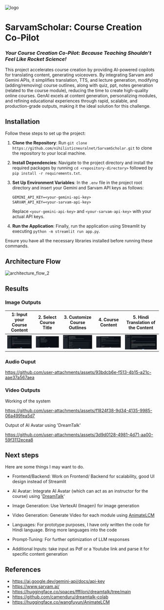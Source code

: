 ![logo](https://github.com/user-attachments/assets/174ff08d-6a90-4898-b348-6b3b4581be5e)

# SarvamScholar: Course Creation Co-Pilot

### *Your Course Creation Co-Pilot: Because Teaching Shouldn’t Feel Like Rocket Science!*

This project accelerates course creation by providing AI-powered copilots for translating content, generating voiceovers. By integrating Sarvam and Gemini APIs, it simplifies translation, TTS, and lecture generation, modifying (adding/removing) course outlines, along with quiz, ppt, notes generation (related to the course module), reducing the time to create high-quality online courses. GenAI excels at content generation, personalizing modules, and refining educational experiences through rapid, scalable, and production-grade outputs, making it the ideal solution for this challenge.

## Installation

Follow these steps to set up the project:

1. **Clone the Repository**: Run `git clone https://github.com/nihilisticneuralnet/SarvamScholar.git` to clone the repository to your local machine.

2. **Install Dependencies**: Navigate to the project directory and install the required packages by running `cd <repository-directory>` followed by `pip install -r requirements.txt`. 

3. **Set Up Environment Variables**: In the `.env` file in the project root directory and insert your Gemini and Sarvam API keys as follows:
   ```plaintext
   GEMINI_API_KEY=<your-gemini-api-key>
   SARVAM_API_KEY=<your-sarvam-api-key>
   ```
   Replace `<your-gemini-api-key>` and `<your-sarvam-api-key>` with your actual API keys.

4. **Run the Application**: Finally, run the application using Streamlit by executing `python -m streamlit run app.py`.

Ensure you have all the necessary libraries installed before running these commands.

## Architecture Flow

[//]: ![architecture_flow1](https://github.com/user-attachments/assets/e81002a9-668f-422f-b778-b5866d66b3df)
![architecture_flow_2](https://github.com/user-attachments/assets/80723615-feb1-446b-b2a9-f2da8f12163e)

## Results

### Image Outputs

 1: Input your Course Content | 2. Select Course Title | 3. Customize Course Outlines | 4. Course Content | 5. Hindi Translation of the Content | 
| --- | --- | --- | --- | --- | 
| <img src="img/Screenshot 2024-10-02 231659.png" width="200"/> | <img src="img/Screenshot 2024-10-02 231713.png" width="200"/> | <img src="img/Screenshot 2024-10-02 231723.png" width="200"/> | <img src="img/Screenshot 2024-10-02 231737.png" width="200"/> | <img src="img/Screenshot 2024-10-02 231753.png" width="200"/> | 

### Audio Ouput

[//]: [version1]https://github.com/user-attachments/assets/94df8627-387c-4b3f-8fac-f18add1e6194

https://github.com/user-attachments/assets/93bdcb6e-f513-4b15-a21c-aae37a567aea



### Video Outputs

Working of the system

https://github.com/user-attachments/assets/f1824f38-9d34-4135-9985-06a499fea5d7



Output of AI Avatar using 'DreamTalk'

[//]: [version1]https://github.com/user-attachments/assets/ef567f2c-0951-4017-8329-0c22767b8321


https://github.com/user-attachments/assets/3d9d0128-4981-4d71-aa00-59f3112ecea8


## Next steps

Here are some things I may want to do.

- Frontend/Backend: Work on Frontend/ Backend for scalability, good UI design instead of Streamlit

- AI Avatar: Integrate AI Avatar (which can act as an instructor for the course) using '[DreamTalk](https://huggingface.co/spaces/fffiloni/dreamtalk/tree/main)'

- Image Generation: Use VertexAI (Imagen) for image generation
  
- Video Generation: Generate Video for each module using [AnimateLCM](https://huggingface.co/wangfuyun/AnimateLCM)

- Languages: For prototype purposes, I have only written the code for Hindi language. Bring more languages into the code

- Prompt-Tuning: For further optimization of LLM responses

- Additional Inputs: take input as Pdf or a Youtube link and parse it for specific content generation

## References

- https://ai.google.dev/gemini-api/docs/api-key
- https://www.sarvam.ai/
- https://huggingface.co/spaces/fffiloni/dreamtalk/tree/main
- https://github.com/camenduru/dreamtalk-colab
- https://huggingface.co/wangfuyun/AnimateLCM
